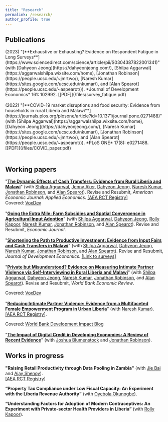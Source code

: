 ```yaml
---
title: "Research"
permalink: /research/
author_profile: true
---
```


<h2> Publications </h2>
(2023) "[**Exhaustive or Exhausting? Evidence on Respondent Fatigue in Long Surveys**](https://www.sciencedirect.com/science/article/pii/S0304387822001341)" (with [Dahyeon Jeong](https://dahyeonjeong.com/), [Shilpa Aggarwal](https://aggarwalshilpa.wixsite.com/home), [Jonathan Robinson](https://people.ucsc.edu/~jmrtwo/), [Naresh Kumar](https://sites.google.com/ucsc.edu/nkumar/),  and [Alan Spearot](https://people.ucsc.edu/~aspearot/)). *Journal of Development Economics* 161: 102992. [[PDF]](/files/survey_fatigue.pdf) <br/>
<br/>
(2022) "[**COVID-19 market disruptions and food security: Evidence from households in rural Liberia and Malawi**](https://journals.plos.org/plosone/article?id=10.1371/journal.pone.0271488)" (with [Shilpa Aggarwal](https://aggarwalshilpa.wixsite.com/home), [Dahyeon Jeong](https://dahyeonjeong.com/), [Naresh Kumar](https://sites.google.com/ucsc.edu/nkumar/), [Jonathan Robinson](https://people.ucsc.edu/~jmrtwo/), and [Alan Spearot](https://people.ucsc.edu/~aspearot/)). *PLoS ONE* 17(8): e0271488. [[PDF]](/files/COVID_paper.pdf) <br/>
<br/>


<h2> Working papers </h2>

"[**The Dynamic Effects of Cash Transfers: Evidence from Rural Liberia and Malawi**](/files/dynamic_effects.pdf)" (with [Shilpa Aggarwal](https://aggarwalshilpa.wixsite.com/home), [Jenny Aker](https://sites.tufts.edu/jennyaker/), [Dahyeon Jeong](https://dahyeonjeong.com/), [Naresh Kumar](https://sites.google.com/ucsc.edu/nkumar/), [Jonathan Robinson](https://people.ucsc.edu/~jmrtwo/), and [Alan Spearot](https://people.ucsc.edu/~aspearot/)). Revise and Resubmit, *American Economic Journal: Applied Economics*. [[AEA RCT Registry]](https://www.socialscienceregistry.org/trials/4869) <br/>
Covered: [VoxDev](https://voxdev.org/topic/public-economics/dynamic-effects-cash-transfers-evidence-liberia-and-malawi) <br/>
<br/>
"[**Going the Extra Mile: Farm Subsidies and Spatial Convergence in Agricultural Input Adoption**](/files/FISP.pdf)" (with [Shilpa Aggarwal](https://aggarwalshilpa.wixsite.com/home), [Dahyeon Jeong](https://dahyeonjeong.com/), [Rolly Kapoor](https://rollykapoor.github.io/), [Naresh Kumar](https://sites.google.com/ucsc.edu/nkumar/), [Jonathan Robinson](https://people.ucsc.edu/~jmrtwo/), and [Alan Spearot](https://people.ucsc.edu/~aspearot/)). Revise and Resubmit, *Economic Journal*. <br/>
<br/>
"[**Shortening the Path to Productive Investment: Evidence from Input Fairs and Cash Transfers in Malawi**](/files/cashplus.pdf)" (with [Shilpa Aggarwal](https://aggarwalshilpa.wixsite.com/home), [Dahyeon Jeong](https://dahyeonjeong.com/), [Naresh Kumar](https://sites.google.com/ucsc.edu/nkumar/), [Jonathan Robinson](https://people.ucsc.edu/~jmrtwo/), and [Alan Spearot](https://people.ucsc.edu/~aspearot/)). Revise and Resubmit, *Journal of Development Economics*. [[Link to surveys]](https://drive.google.com/drive/folders/1q9P4FTTXPieOa5Q-4T5qWpqGLXQVOLQ_?usp=sharing) <br/>
<br/>
"[**Private but Misunderstood? Evidence on Measuring Intimate Partner Violence via Self-Interviewing in Rural Liberia and Malawi**](/files/ACASI_paper.pdf)" (with [Shilpa Aggarwal](https://aggarwalshilpa.wixsite.com/home), [Dahyeon Jeong](https://dahyeonjeong.com/), [Naresh Kumar](https://sites.google.com/ucsc.edu/nkumar/), [Jonathan Robinson](https://people.ucsc.edu/~jmrtwo/), and [Alan Spearot](https://people.ucsc.edu/~aspearot/)). Revise and Resubmit, *World Bank Economic Review*. <br/>
<!-- Presented: [IPA-GPRL Methods & Measurement Conference 2021](https://sites.google.com/view/researcher-gathering/program/october-28-methods-measurement?authuser=0) <br/> -->
Covered: [VoxDev](https://voxdev.org/topic/methods-measurement/challenge-measuring-intimate-partner-violence-self-interviewing) <br/>
<br/>
"[**Reducing Intimate Partner Violence: Evidence from a Multifaceted Female Empowerment Program in Urban Liberia**](/files/RC_paper.pdf)" (with [Naresh Kumar](https://sites.google.com/ucsc.edu/nkumar/)). [[AEA RCT Registry]](https://www.socialscienceregistry.org/trials/4488). <br/>
<!-- Presented: [NEUDC 2021](https://sites.google.com/view/neudc2021), [PacDev 2022](https://cega.berkeley.edu/pacdev-2022-conference-schedule/), [MIEDC 2022](https://sites.google.com/a/umn.edu/miedc/conference-information/) <br/> -->
Covered: [World Bank Development Impact Blog](https://blogs.worldbank.org/impactevaluations/holistic-approach-tackling-intimate-partner-violence-among-marginalized-women) <br/>
<br/>
"[**The Impact of Digital Credit in Developing Economies: A Review of Recent Evidence**](/files/DCO_synthesis.pdf)" (with [Joshua Blumenstock](https://jblumenstock.com/) and [Jonathan Robinson](https://people.ucsc.edu/~jmrtwo/)). <br/>


<h2> Works in progress </h2>

**"Raising Retail Productivity through Data Pooling in Zambia"** (with [Jie Bai](https://sites.google.com/site/jiebaiecon/home) and [Ajay Shenoy](https://people.ucsc.edu/~azshenoy/)). <br/> 
[[AEA RCT Registry]](https://www.socialscienceregistry.org/trials/11827) <br/>

**“Property Tax Compliance under Low Fiscal Capacity: An Experiment with the Liberia Revenue Authority”** (with [Oyebola Okunogbe](https://sites.google.com/site/oyebolaokunogbe/)). <br/>

**“Understanding Factors for Adoption of Modern Contraceptives: An Experiment with Private-sector Health Providers in Liberia”** (with [Rolly Kapoor](https://rollykapoor.github.io/)). <br/>


